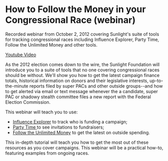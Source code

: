 <h1>How to Follow the Money in your Congressional Race (webinar)</h1>

Recorded webinar from October 2, 2012 covering Sunlight's suite of tools for tracking congressional races including Influence Explorer, Party Time, Follow the Unlimited Money and other tools.

 <a href="http://www.youtube.com/embed/5nTXu846LYE">Youtube Video</a>

As the 2012 election comes down to the wire, the Sunlight Foundation will introduce you to a suite of tools that no one covering congressional races should be without. We'll show you how to get the latest campaign finance totals, historical information on donors and their legislative interests, up-to-the-minute reports filed by super PACs and other outside groups--and how to get alerted via email or text message whenever the a candidate, super PAC or shadowy stealth committee files a new report with the Federal Election Commission.

This webinar will teach you to use:

<ul>
<li><a href="http://www.influenceexplorer.com/">Influence Explorer</a> to track who is funding a campaign;</li>
<li><a href="http://politicalpartytime.org/">Party Time </a>to see invitations to fundraisers;</li>
<li><a href="http://reporting.sunlightfoundation.com/outside-spending/super-pacs/">Follow the Unlimited Money</a> to get the latest on outside spending.</li>

</ul>
This in-depth tutorial will teach you how to get the most out of these resources as you cover campaigns. This webinar will be a practical how-to, featuring examples from ongoing races.
